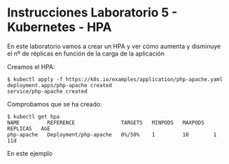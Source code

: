 # Instrucciones Laboratorio 5 - Kubernetes - HPA
En este laboratorio vamos a crear un HPA y ver cómo aumenta y disminuye el nº de réplicas en función de la carga de la aplicación

Creamos el HPA:

	$ kubectl apply -f https://k8s.io/examples/application/php-apache.yaml
	deployment.apps/php-apache created
	service/php-apache created

Comprobamos que se ha creado:
	
	$ kubectl get hpa
	NAME         REFERENCE               TARGETS   MINPODS   MAXPODS   REPLICAS   AGE
	php-apache   Deployment/php-apache   0%/50%    1         10        1          11d

En este ejemplo
